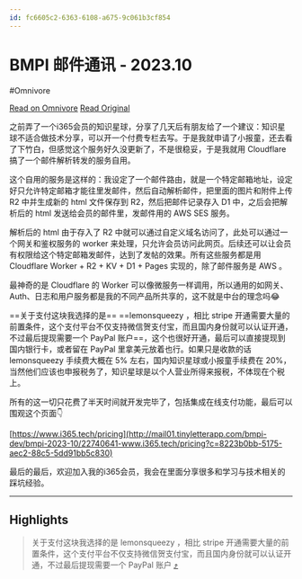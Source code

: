 ```yaml
---
id: fc6605c2-6363-6108-a675-9c061b3cf854
---
```


# BMPI 邮件通讯 - 2023.10
#Omnivore

[Read on Omnivore](https://omnivore.app/me/bmpi-2023-10-18af7fe1c5d)
[Read Original](https://omnivore.app/no_url?q=00b03ae3-e3f5-4faf-9198-13f1affbd986)

之前弄了一个i365会员的知识星球，分享了几天后有朋友给了一个建议：知识星球不适合做技术分享，可以开一个付费专栏去写。于是我就申请了小报童，还去看了下竹白，但感觉这个服务好久没更新了，不是很稳妥，于是我就用 Cloudflare 搞了一个邮件解析转发的服务自用。

这个自用的服务是这样的：我设定了一个邮件路由，就是一个特定邮箱地址，设定好只允许特定邮箱才能往里发邮件，然后自动解析邮件，把里面的图片和附件上传 R2 中并生成新的 html 文件保存到 R2，然后把邮件记录存入 D1 中，之后会把解析后的 html 发送给会员的邮件里，发邮件用的 AWS SES 服务。

解析后的 html 由于存入了 R2 中就可以通过自定义域名访问了，此处可以通过一个网关和鉴权服务的 worker 来处理，只允许会员访问此网页。后续还可以让会员有权限给这个特定邮箱发邮件，达到了发帖的效果。所有这些服务都是用 Cloudflare Worker + R2 + KV + D1 + Pages 实现的，除了邮件服务是 AWS 。

最神奇的是 Cloudflare 的 Worker 可以像微服务一样调用，所以通用的如网关、Auth、日志和用户服务都是我的不同产品所共享的，这不就是中台的理念吗😂

==关于支付这块我选择的是== ==lemonsqueezy ，相比 stripe 开通需要大量的前置条件，这个支付平台不仅支持微信贺支付宝，而且国内身份就可以认证开通，不过最后提现需要一个 PayPal 账户==，这个也很好开通，最后可以直接提现到国内银行卡，或者留在 PayPal 里拿美元放着也行。如果只是收款的话 lemonsqueezy 手续费大概在 5% 左右，国内知识星球或小报童手续费在 20%，当然他们应该也申报税务了，知识星球是以个人营业所得来报税，不体现在个税上。

所有的这一切只花费了半天时间就开发完毕了，包括集成在线支付功能，最后可以围观这个页面👇

[https://www.i365.tech/pricing](http://mail01.tinyletterapp.com/bmpi-dev/bmpi-2023-10/22740641-www.i365.tech/pricing?c=8223b0bb-5175-aec2-88c5-5dd91bb5c830)

  
最后的最后，欢迎加入我的i365会员，我会在里面分享很多和学习与技术相关的踩坑经验。

---

## Highlights

> 关于支付这块我选择的是 lemonsqueezy ，相比 stripe 开通需要大量的前置条件，这个支付平台不仅支持微信贺支付宝，而且国内身份就可以认证开通，不过最后提现需要一个 PayPal 账户 [⤴️](https://omnivore.app/me/bmpi-2023-10-18af7fe1c5d#489b4129-84e4-461b-b754-55c92cecac04) 


